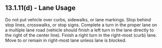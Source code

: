 ## 13.1.11(d) - Lane Usage
Do not put vehicle over curbs, sidewalks, or lane markings. Stop behind stop lines, crosswalks, or stop signs.
Complete a turn in the proper lane on a multiple lane road (vehicle should finish a left turn in the lane directly to the right of the center line).
Finish a right turn in the right-most (curb) lane. Move to or remain in right-most lane unless lane is blocked.